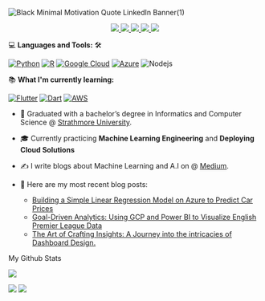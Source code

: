 ![Black Minimal Motivation Quote LinkedIn Banner(1)](https://github.com/user-attachments/assets/a61e1615-2ad9-413a-a4f1-e4335161b4da)


<p align="center">


<a href="https://nyerere-data-scientist.carrd.co/">
    <img src="https://img.shields.io/badge/Website-red?style=flat-square">
</a>  
<a href="https://drive.google.com/file/d/15mtv-coIWcgEQe2K5G8Bt1-6qfX1AxSR/view?usp=sharing">
    <img src="https://img.shields.io/badge/PDF-CV-red?style=flat-square&logo=adobe">
</a>  
<a href="https://www.linkedin.com/in/julius-nyerere/">
    <img src="https://img.shields.io/badge/-Linkedin-blue?style=flat-square&logo=linkedin">
</a>
<a href="mailto:jnyambok14@gmail.com">
    <img src="https://img.shields.io/badge/-Email-red?style=flat-square&logo=gmail&logoColor=white">
</a>
<a href='https://medium.com/@juliusnyambok14' target="_blank">
    <img src='https://img.shields.io/badge/Medium-%23000000.svg?logo=medium&logoColor=white'>
</a>


<br/> 

</p>

💻 **Languages and Tools:** 🛠️<br>


[![Python](https://img.shields.io/badge/Python-3776AB?logo=python&logoColor=fff)](#)
[![R](https://img.shields.io/badge/R-%23276DC3.svg?logo=r&logoColor=white)](#)
[![Google Cloud](https://img.shields.io/badge/Google%20Cloud-%234285F4.svg?logo=google-cloud&logoColor=white)](#)
[![Azure](https://img.shields.io/badge/Azure_DevOps-0078D7.svg?&logo=azure-devops&logoColor=white)](#)
![Nodejs](https://img.shields.io/badge/-Nodejs-000000?style=flat&logo=Node.js)


📚 **What I'm currently learning:** <br>

[![Flutter](https://img.shields.io/badge/Flutter-02569B?logo=flutter&logoColor=fff)](#)
[![Dart](https://img.shields.io/badge/Dart-%230175C2.svg?logo=dart&logoColor=white)](#)
[![AWS](https://img.shields.io/badge/AWS-%23FF9900.svg?logo=amazon-web-services&logoColor=white)](#)




* 📖 Graduated with a bachelor’s degree in Informatics and Computer Science @ [Strathmore University](https://strathmore.edu/). 

* 🎓 Currently practicing **Machine Learning Engineering** and **Deploying Cloud Solutions**
  
* ✍️ I write blogs about Machine Learning and A.I on @ [Medium](https://medium.com/@juliusnyambok14).

* 📓 Here are my most recent blog posts:
  - [Building a Simple Linear Regression Model on Azure to Predict Car Prices](https://medium.com/towards-artificial-intelligence/building-a-simple-linear-regression-model-on-azure-to-predict-car-prices-136080bece24)
  - [Goal-Driven Analytics: Using GCP and Power BI to Visualize English Premier League Data](https://medium.com/towards-artificial-intelligence/goal-driven-analytics-using-gcp-and-power-bi-to-visualize-english-premier-league-data-b4e7545bbcfc)
  - [The Art of Crafting Insights: A Journey into the intricacies of Dashboard Design.](https://medium.com/dev-genius/the-art-of-crafting-insights-a-journey-into-the-intricacies-of-dashboard-design-915e3d2aceef)

My Github Stats

![](http://github-profile-summary-cards.vercel.app/api/cards/profile-details?username=jnyambok&theme=dracula) 

![](http://github-profile-summary-cards.vercel.app/api/cards/repos-per-language?username=jnyambok&theme=dracula) 
![](http://github-profile-summary-cards.vercel.app/api/cards/most-commit-language?username=jnyambok&theme=dracula)

